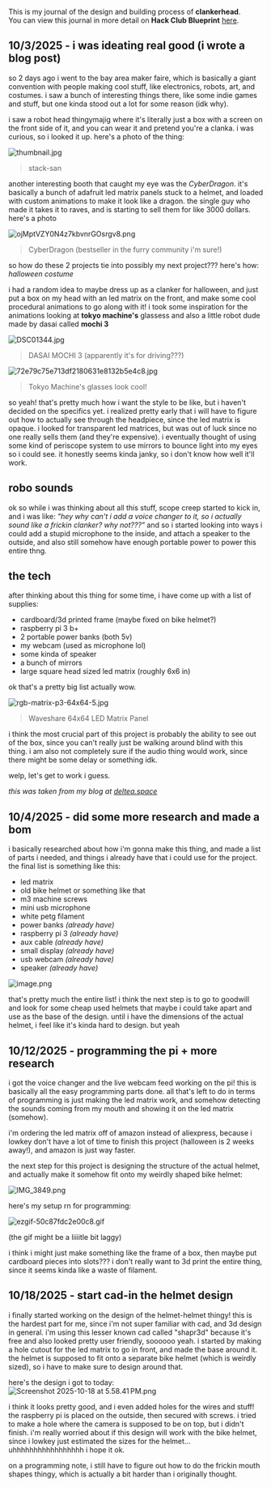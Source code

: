 <!--
  ===================    !!READ THIS NOTICE!!   ====================
  DO NOT edit this file manually. Your changes WILL BE OVERWRITTEN!
  This journal is auto generated and updated by Hack Club Blueprint.
  To edit this file, please edit your journal entries on Blueprint.
  ==================================================================
-->

This is my journal of the design and building process of **clankerhead**.  
You can view this journal in more detail on **Hack Club Blueprint** [here](https://blueprint.hackclub.com/projects/104).


## 10/3/2025 - i was ideating real good (i wrote a blog post)  

so 2 days ago i went to the bay area maker faire, which is basically a giant convention with people making cool stuff, like electronics, robots, art, and costumes. i saw a bunch of interesting things there, like some indie games and stuff, but one kinda stood out a lot for some reason (idk why).

i saw a robot head thingymajig where it's literally just a box with a screen on the front side of it, and you can wear it and pretend you're a clanka. i was curious, so i looked it up. here's a photo of the thing:

![thumbnail.jpg](https://blueprint.hackclub.com/user-attachments/blobs/redirect/eyJfcmFpbHMiOnsiZGF0YSI6MjgyLCJwdXIiOiJibG9iX2lkIn19--7cf7fdcae89f1b13f91696b5831ee15fd171c09a/thumbnail.jpg)

> stack-san

another interesting booth that caught my eye was the *CyberDragon*. it's basically a bunch of adafruit led matrix panels stuck to a helmet, and loaded with custom animations to make it look like a dragon. the single guy who made it takes it to raves, and is starting to sell them for like 3000 dollars. here's a photo

![ojMptVZY0N4z7kbvnrGOsrgv8.png](https://blueprint.hackclub.com/user-attachments/blobs/redirect/eyJfcmFpbHMiOnsiZGF0YSI6MjgzLCJwdXIiOiJibG9iX2lkIn19--e97671b138f3005cbc909c85d3aff6878a0eb99b/ojMptVZY0N4z7kbvnrGOsrgv8.png)

> CyberDragon (bestseller in the furry community i'm sure!)

so how do these 2 projects tie into possibly my next project??? here's how: *halloween costume*

i had a random idea to maybe dress up as a clanker for halloween, and just put a box on my head with an led matrix on the front, and make some cool procedural animations to go along with it! i took some inspiration for the animations looking at **tokyo machine's** glassess and also a little robot dude made by dasai called **mochi 3**

![DSC01344.jpg](https://blueprint.hackclub.com/user-attachments/blobs/redirect/eyJfcmFpbHMiOnsiZGF0YSI6Mjg0LCJwdXIiOiJibG9iX2lkIn19--46c88b46239e84649b911f6446141246f067997e/DSC01344.jpg)

> DASAI MOCHI 3 (apparently it's for driving???)

![72e79c75e713df2180631e8132b5e4c8.jpg](https://blueprint.hackclub.com/user-attachments/blobs/redirect/eyJfcmFpbHMiOnsiZGF0YSI6Mjg1LCJwdXIiOiJibG9iX2lkIn19--bb3092185deda9294d8525d078bb4f575f82f35a/72e79c75e713df2180631e8132b5e4c8.jpg)

> Tokyo Machine's glasses look cool!

so yeah! that's pretty much how i want the style to be like, but i haven't decided on the specifics yet. i realized pretty early that i will have to figure out how to actually see through the headpiece, since the led matrix is opaque. i looked for transparent led matrices, but was out of luck since no one really sells them (and they're expensive). i eventually thought of using some kind of periscope system to use mirrors to bounce light into my eyes so i could see. it honestly seems kinda janky, so i don't know how well it'll work.

## robo sounds

ok so while i was thinking about all this stuff, scope creep started to kick in, and i was like: *"hey why can't i add a voice changer to it, so i actually sound like a frickin clanker? why not???"* and so i started looking into ways i could add a stupid microphone to the inside, and attach a speaker to the outside, and also still somehow have enough portable power to power this entire thng.

## the tech

after thinking about this thing for some time, i have come up with a list of supplies:

- cardboard/3d printed frame (maybe fixed on bike helmet?)
- raspberry pi 3 b+
- 2 portable power banks (both 5v)
- my webcam (used as microphone lol)
- some kinda of speaker
- a bunch of mirrors
- large square head sized led matrix (roughly 6x6 in)

ok that's a pretty big list actually wow.

![rgb-matrix-p3-64x64-5.jpg](https://blueprint.hackclub.com/user-attachments/blobs/redirect/eyJfcmFpbHMiOnsiZGF0YSI6Mjg2LCJwdXIiOiJibG9iX2lkIn19--bee274b2eb8d939e0ccf35c9ced748e8b4fe05f5/rgb-matrix-p3-64x64-5.jpg)

> Waveshare 64x64 LED Matrix Panel

i think the most crucial part of this project is probably the ability to see out of the box, since you can't really just be walking around blind with this thing. i am also not completely sure if the audio thing would work, since there might be some delay or something idk.

welp, let's get to work i guess.


*this was taken from my blog at [deltea.space](https://deltea.space)*
  

## 10/4/2025 - did some more research and made a bom  

i basically researched about how i'm gonna make this thing, and made a list of parts i needed, and things i already have that i could use for the project. the final list is something like this:

- led matrix
- old bike helmet or something like that
- m3 machine screws
- mini usb microphone
- white petg filament
- power banks _(already have)_
- raspberry pi 3 _(already have)_
- aux cable _(already have)_
- small display _(already have)_
- usb webcam _(already have)_
- speaker _(already have)_

![image.png](https://blueprint.hackclub.com/user-attachments/blobs/redirect/eyJfcmFpbHMiOnsiZGF0YSI6NDk0LCJwdXIiOiJibG9iX2lkIn19--4628d0f57434a644741c3efd07e02902f66e0e0f/image.png)

that's pretty much the entire list! i think the next step is to go to goodwill and look for some cheap used helmets that maybe i could take apart and use as the base of the design. until i have the dimensions of the actual helmet, i feel like it's kinda hard to design. but yeah  

## 10/12/2025 - programming the pi + more research  

i got the voice changer and the live webcam feed working on the pi! this is basically all the easy programming parts done. all that's left to do in terms of programming is just making the led matrix work, and somehow detecting the sounds coming from my mouth and showing it on the led matrix (somehow).

i'm ordering the led matrix off of amazon instead of aliexpress, because i lowkey don't have a lot of time to finish this project (halloween is 2 weeks away!), and amazon is just way faster.

the next step for this project is designing the structure of the actual helmet, and actually make it somehow fit onto my weirdly shaped bike helmet:

![IMG_3849.png](https://blueprint.hackclub.com/user-attachments/blobs/proxy/eyJfcmFpbHMiOnsiZGF0YSI6MTkyNCwicHVyIjoiYmxvYl9pZCJ9fQ==--92c07070ef362423bd363fb4efb56d905173f018/IMG_3849.png)

here's my setup rn for programming:

![ezgif-50c87fdc2e00c8.gif](https://blueprint.hackclub.com/user-attachments/blobs/proxy/eyJfcmFpbHMiOnsiZGF0YSI6MTkyOCwicHVyIjoiYmxvYl9pZCJ9fQ==--46ad8ed925467394f8bfa3dc9e6e37806df40e57/ezgif-50c87fdc2e00c8.gif)

(the gif might be a liiiitle bit laggy)

i think i might just make something like the frame of a box, then maybe put cardboard pieces into slots??? i don't really want to 3d print the entire thing, since it seems kinda like a waste of filament.  

## 10/18/2025 - start cad-in the helmet design  

i finally started working on the design of the helmet-helmet thingy! this is the hardest part for me, since i'm not super familiar with cad, and 3d design in general. i'm using this lesser known cad called "shapr3d" because it's free and also looked pretty user friendly, soooooo yeah. i started by making a hole cutout for the led matrix to go in front, and made the base around it. the helmet is supposed to fit onto a separate bike helmet (which is weirdly sized), so i have to make sure to design around that.

here's the design i got to today:
![Screenshot 2025-10-18 at 5.58.41 PM.png](https://blueprint.hackclub.com/user-attachments/blobs/proxy/eyJfcmFpbHMiOnsiZGF0YSI6MzE0NywicHVyIjoiYmxvYl9pZCJ9fQ==--7e969db7453994d5b5d3b0e8d5d424867e4939b6/Screenshot%202025-10-18%20at%205.58.41%E2%80%AFPM.png)

i think it looks pretty good, and i even added holes for the wires and stuff! the raspberry pi is placed on the outside, then secured with screws. i tried to make a hole where the camera is supposed to be on top, but i didn't finish. i'm really worried about if this design will work with the bike helmet, since i lowkey just estimated the sizes for the helmet... uhhhhhhhhhhhhhhhhh i hope it ok.

on a programming note, i still have to figure out how to do the frickin mouth shapes thingy, which is actually a bit harder than i originally thought.  

